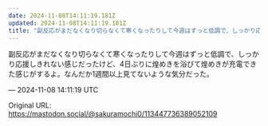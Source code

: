 ```yaml
---
date: 2024-11-08T14:11:19.181Z
updated: 2024-11-08T14:11:19.181Z
title: "副反応がまだなくなり切らなくて寒くなったりして今週はずっと低調で、しっかり応援し[...]"
---
```


<p>副反応がまだなくなり切らなくて寒くなったりして今週はずっと低調で、しっかり応援しきれない感じだったけど、4日ぶりに煌めきを浴びて煌めきが充電できた感じがするよ。なんだか1週間以上見てないような気分だった。</p>

&mdash; 2024-11-08 14:11:19 UTC

Original URL: https://mastodon.social/@sakuramochi0/113447736389052109
